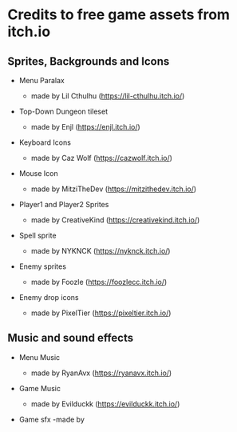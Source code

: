 # Credits to free game assets from itch.io

## Sprites, Backgrounds and Icons

* Menu Paralax 
    - made by Lil Cthulhu (https://lil-cthulhu.itch.io/)

* Top-Down Dungeon tileset
    - made by Enjl (https://enjl.itch.io/)

* Keyboard Icons
    - made by Caz Wolf (https://cazwolf.itch.io/)

* Mouse Icon
    - made by MitziTheDev (https://mitzithedev.itch.io/)

* Player1 and Player2 Sprites
    - made by CreativeKind (https://creativekind.itch.io/)

* Spell sprite
    - made by NYKNCK (https://nyknck.itch.io/)

* Enemy sprites
    - made by Foozle (https://foozlecc.itch.io/)

* Enemy drop icons
    - made by PixelTier (https://pixeltier.itch.io/)

## Music and sound effects

* Menu Music
    - made by RyanAvx (https://ryanavx.itch.io/)

* Game Music
    - made by Evilduckk (https://evilduckk.itch.io/)

* Game sfx
    -made by
